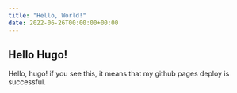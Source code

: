 ```yaml
---
title: "Hello, World!"
date: 2022-06-26T00:00:00+00:00
---
```

## Hello Hugo!
Hello, hugo! if you see this, it means that my github pages deploy is successful.
